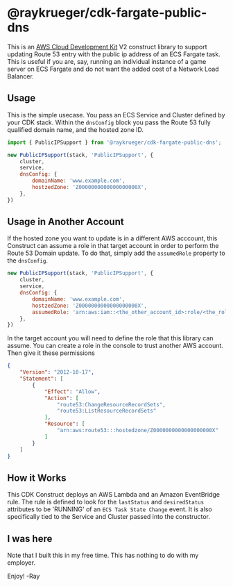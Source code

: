 # @raykrueger/cdk-fargate-public-dns

This is an [AWS Cloud Development Kit](https://aws.amazon.com/cdk/) V2 construct
library to support updating Route 53 entry with the public ip address of an ECS
Fargate task. This is useful if you are, say, running an individual instance of
a game server on ECS Fargate and do not want the added cost of a Network Load
Balancer.

## Usage

This is the simple usecase. You pass an ECS Service and Cluster defined by your
CDK stack. Within the `dnsConfig` block you pass the Route 53 fully qualified
domain name, and the hosted zone ID.

```javascript
import { PublicIPSupport } from '@raykrueger/cdk-fargate-public-dns';

new PublicIPSupport(stack, 'PublicIPSupport', {
    cluster,
    service,
    dnsConfig: {
        domainName: 'www.example.com',
        hostzedZone: 'Z0000000000000000000X',
    },
})
```

## Usage in Another Account

If the hosted zone you want to update is in a different AWS acccount, this
Construct can assume a role in that target account in order to perform the Route
53 Domain update. To do that, simply add the `assumedRole` property to the `dnsConfig`.

```javascript
new PublicIPSupport(stack, 'PublicIPSupport', {
    cluster,
    service,
    dnsConfig: {
        domainName: 'www.example.com',
        hostzedZone: 'Z0000000000000000000X',
        assumedRole: 'arn:aws:iam::<the_other_account_id>:role/<the_role_name_to_assume>'
    },
})
```

In the target account you will need to define the role that this library can assume. You can create a role in the console to trust another AWS account. Then give it these permissions

```json
{
    "Version": "2012-10-17",
    "Statement": [
        {
            "Effect": "Allow",
            "Action": [
                "route53:ChangeResourceRecordSets",
                "route53:ListResourceRecordSets"
            ],
            "Resource": [
                "arn:aws:route53:::hostedzone/Z0000000000000000000X"
            ]
        }
    ]
}
```

## How it Works

This CDK Construct deploys an AWS Lambda and an Amazon EventBridge rule. The
rule is defined to look for the `lastStatus` and `desiredStatus` attributes to
be 'RUNNING' of an `ECS Task State Change` event. It is also specifically tied
to the Service and Cluster passed into the constructor.

## I was here

Note that I built this in my free time. This has nothing to do with my employer.

Enjoy! -Ray